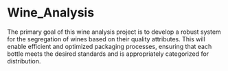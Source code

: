 # Wine_Analysis
The primary goal of this wine analysis project is to develop a robust system for the segregation of wines based on their quality attributes. This will enable efficient and optimized packaging processes, ensuring that each bottle meets the desired standards and is appropriately categorized for distribution.
